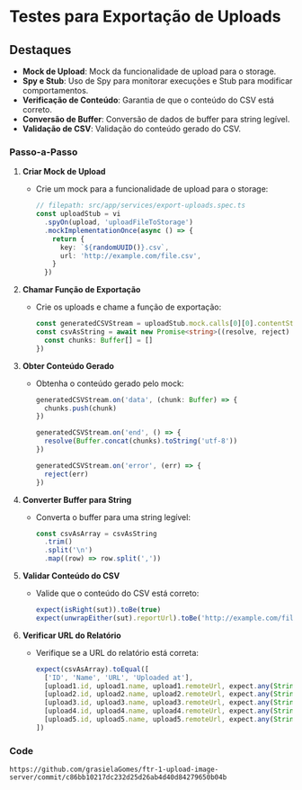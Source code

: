 # Testes para Exportação de Uploads

## Destaques

- **Mock de Upload**: Mock da funcionalidade de upload para o storage.
- **Spy e Stub**: Uso de Spy para monitorar execuções e Stub para modificar comportamentos.
- **Verificação de Conteúdo**: Garantia de que o conteúdo do CSV está correto.
- **Conversão de Buffer**: Conversão de dados de buffer para string legível.
- **Validação de CSV**: Validação do conteúdo gerado do CSV.

### Passo-a-Passo

1. **Criar Mock de Upload**

   - Crie um mock para a funcionalidade de upload para o storage:
     ```typescript
     // filepath: src/app/services/export-uploads.spec.ts
     const uploadStub = vi
       .spyOn(upload, 'uploadFileToStorage')
       .mockImplementationOnce(async () => {
         return {
           key: `${randomUUID()}.csv`,
           url: 'http://example.com/file.csv',
         }
       })
     ```

2. **Chamar Função de Exportação**

   - Crie os uploads e chame a função de exportação:
     ```typescript
     const generatedCSVStream = uploadStub.mock.calls[0][0].contentStream
     const csvAsString = await new Promise<string>((resolve, reject) => {
       const chunks: Buffer[] = []
     })
     ```

3. **Obter Conteúdo Gerado**

   - Obtenha o conteúdo gerado pelo mock:

     ```typescript
     generatedCSVStream.on('data', (chunk: Buffer) => {
       chunks.push(chunk)
     })

     generatedCSVStream.on('end', () => {
       resolve(Buffer.concat(chunks).toString('utf-8'))
     })

     generatedCSVStream.on('error', (err) => {
       reject(err)
     })
     ```

4. **Converter Buffer para String**

   - Converta o buffer para uma string legível:
     ```typescript
     const csvAsArray = csvAsString
       .trim()
       .split('\n')
       .map((row) => row.split(','))
     ```

5. **Validar Conteúdo do CSV**

   - Valide que o conteúdo do CSV está correto:
     ```typescript
     expect(isRight(sut)).toBe(true)
     expect(unwrapEither(sut).reportUrl).toBe('http://example.com/file.csv')
     ```

6. **Verificar URL do Relatório**
   - Verifique se a URL do relatório está correta:
     ```typescript
     expect(csvAsArray).toEqual([
       ['ID', 'Name', 'URL', 'Uploaded at'],
       [upload1.id, upload1.name, upload1.remoteUrl, expect.any(String)],
       [upload2.id, upload2.name, upload2.remoteUrl, expect.any(String)],
       [upload3.id, upload3.name, upload3.remoteUrl, expect.any(String)],
       [upload4.id, upload4.name, upload4.remoteUrl, expect.any(String)],
       [upload5.id, upload5.name, upload5.remoteUrl, expect.any(String)],
     ])
     ```

### Code

```
https://github.com/grasielaGomes/ftr-1-upload-image-server/commit/c86bb10217dc232d25d26ab4d40d84279650b04b
```
